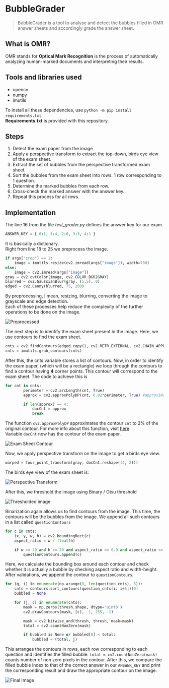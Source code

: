 # BubbleGrader

> BubbleGrader is a tool to analyse and detect the bubbles filled in OMR answer sheets and accordingly grade the answer sheet.  

## What is OMR?
OMR stands for **Optical Mark Recognition** is the process of automatically analyzing human-marked documents and interpreting their results.
  
## Tools and libraries used  
- opencv
- numpy
- imutils  
  
To install all these dependencies, use `python -m pip install requirements.txt`.  
**Requirements.txt** is provided with this repository.  

## Steps
1. Detect the exam paper from the image
2. Apply a perspective transform to extract the top-down, birds eye view of the exam sheet.
3. Extract the set of bubbles from the perspective transformed exam sheet.
4. Sort the bubbles from the exam sheet into rows. 1 row corresponding to 1 question.
4. Determine the marked bubbles from each row.
5. Cross-check the marked answer with the answer key.
6. Repeat this process for all rows.  
  
  
## Implementation  
The line 16 from the file *test_grader.py* defines the answer key for our exam.  
```python
ANSWER_KEY = { 0:1, 1:4, 2:0, 3:3, 4:1 }
```  
It is basically a dictionary.  
Right from line 18 to 25 we preprocess the image.
```python
if args["crop"] == 1:
    image = imutils.resize(cv2.imread(args["image"]), width=700)
else:
    image = cv2.imread(args["image"])
gray = cv2.cvtColor(image, cv2.COLOR_BGR2GRAY)
blurred = cv2.GaussianBlur(gray, (5,5), 0)
edged = cv2.Canny(blurred, 75, 200)
```  
By preprocessing, I mean, resizing, blurring, converting the image to grayscale and edge detection.  
Each of these processes help reduce the complexity of the further operations to be done on the image.  
  
![Preprocessed](/images/preprocessed.png)  
  
The next step is to identify the exam sheet present in the image. Here, we use contours to find the exam sheet.  
```python
cnts = cv2.findContours(edged.copy(), cv2.RETR_EXTERNAL, cv2.CHAIN_APPROX_SIMPLE)
cnts = imutils.grab_contours(cnts)
```  
After this, the cnts variable stores a list of contours. Now, in order to identify the exam paper, (which will be a rectangle) we loop through the  contours to find a contour having **4** corner points. This contour will correspond to the exam sheet. The code to achieve this is  
```python
for cnt in cnts:
        perimeter = cv2.arcLength(cnt, True)
        approx = cv2.approxPolyDP(cnt, 0.02*perimeter, True) #approximating the contour to 2% of the found contour.

        if len(approx) == 4:
            docCnt = approx
            break
```  
The function `cv2.approxPolyDP` approximates the contour ``cnt`` to 2% of the original contour. For more info about this function, visit [here](https://docs.opencv.org/2.4/modules/imgproc/doc/structural_analysis_and_shape_descriptors.html).  
Variable `docCnt` now has the contour of the exam paper.

![Exam Sheet Contour](/images/sheet_contour.png)  

  
Now, we apply perspective transform on the image to get a birds eye view.
```python
warped = four_point_transform(gray, docCnt.reshape((4, 2)))
```    
The birds eye view of the exam sheet is:  

![Perspective Transform](/images/birds_eye.png)    

After this, we threshold the image using Binary / Otsu threshold  

![Thresholded image](/images/Threshold.png)  

  

Binarization again allows us to find contours from the image. This time, the contours will be the bubbles from the image. We append all such contours in a list called `questionContours`  
```python
for c in cnts:
    (x, y, w, h) = cv2.boundingRect(c)
    aspect_ratio = w / float(h)

    if w >= 20 and h >= 20 and aspect_ratio >= 0.9 and aspect_ratio <= 1.1:
	    questionContours.append(c)
```  
Here, we calculate the bounding box around each contour and check whether it is actually a bubble by checking aspect ratio and width-height. After validations, we append the contour to `questionContours`.  
```python
for (q, i) in enumerate(np.arange(0, len(question_cnts), 5)):
    cnts = contours.sort_contours(question_cnts[i: i+5])[0]
    bubbled = None

    for (j, c) in enumerate(cnts):
        mask = np.zeros(thresh.shape, dtype='uint8')
        cv2.drawContours(mask, [c], -1, 255, -1)

        mask = cv2.bitwise_and(thresh, thresh, mask=mask)
        total = cv2.countNonZero(mask)

        if bubbled is None or bubbled[0] < total:
            bubbled = (total, j)

```  
This arranges the contours in rows, each row corresponding to each question and identifies the filled bubble. `total = cv2.countNonZero(mask)` counts number of non zero pixels in the contour. After this, we compare the filled bubble index to that of the correct answer in our `ANSWER_KEY` and print the corresponding result and draw the appropriate contour on the image.  
  
![Final Image](/images/result.png)